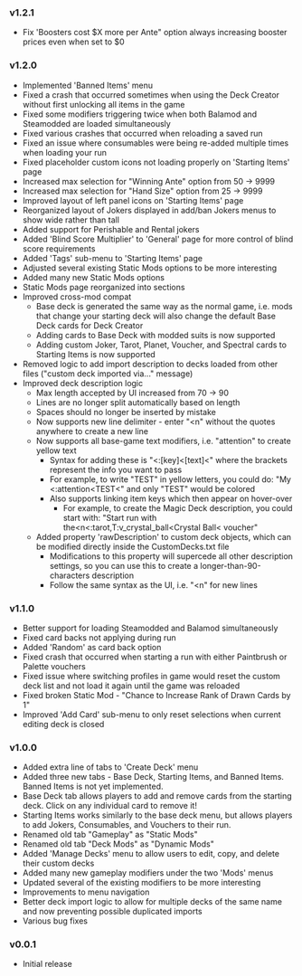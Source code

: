 ### v1.2.1
- Fix 'Boosters cost $X more per Ante" option always increasing booster prices even when set to $0

### v1.2.0
- Implemented 'Banned Items' menu
- Fixed a crash that occurred sometimes when using the Deck Creator without first unlocking all items in the game
- Fixed some modifiers triggering twice when both Balamod and Steamodded are loaded simultaneously
- Fixed various crashes that occurred when reloading a saved run
- Fixed an issue where consumables were being re-added multiple times when loading your run
- Fixed placeholder custom icons not loading properly on 'Starting Items' page
- Increased max selection for "Winning Ante" option from 50 -> 9999
- Increased max selection for "Hand Size" option from 25 -> 9999
- Improved layout of left panel icons on 'Starting Items' page
- Reorganized layout of Jokers displayed in add/ban Jokers menus to show wide rather than tall
- Added support for Perishable and Rental jokers
- Added 'Blind Score Multiplier' to 'General' page for more control of blind score requirements
- Added 'Tags' sub-menu to 'Starting Items' page
- Adjusted several existing Static Mods options to be more interesting
- Added many new Static Mods options
- Static Mods page reorganized into sections
- Improved cross-mod compat
    - Base deck is generated the same way as the normal game, i.e. mods that change your starting deck will also change the default Base Deck cards for Deck Creator
    - Adding cards to Base Deck with modded suits is now supported
    - Adding custom Joker, Tarot, Planet, Voucher, and Spectral cards to Starting Items is now supported
- Removed logic to add import description to decks loaded from other files ("custom deck imported via..." message)
- Improved deck description logic
  - Max length accepted by UI increased from 70 -> 90
  - Lines are no longer split automatically based on length
  - Spaces should no longer be inserted by mistake
  - Now supports new line delimiter - enter "<n" without the quotes anywhere to create a new line
  - Now supports all base-game text modifiers, i.e. "attention" to create yellow text
    - Syntax for adding these is "<:[key]<[text]<" where the brackets represent the info you want to pass
    - For example, to write "TEST" in yellow letters, you could do: "My <:attention<TEST<" and only "TEST" would be colored
    - Also supports linking item keys which then appear on hover-over
      - For example, to create the Magic Deck description, you could start with: "Start run with the<n<:tarot,T:v_crystal_ball<Crystal Ball< voucher"
  - Added property 'rawDescription' to custom deck objects, which can be modified directly inside the CustomDecks.txt file
    - Modifications to this property will supercede all other description settings, so you can use this to create a longer-than-90-characters description
    - Follow the same syntax as the UI, i.e. "<n" for new lines

### v1.1.0
- Better support for loading Steamodded and Balamod simultaneously
- Fixed card backs not applying during run
- Added 'Random' as card back option
- Fixed crash that occurred when starting a run with either Paintbrush or Palette vouchers
- Fixed issue where switching profiles in game would reset the custom deck list and not load it again until the game was reloaded
- Fixed broken Static Mod - "Chance to Increase Rank of Drawn Cards by 1"
- Improved 'Add Card' sub-menu to only reset selections when current editing deck is closed

### v1.0.0
- Added extra line of tabs to 'Create Deck' menu
- Added three new tabs - Base Deck, Starting Items, and Banned Items. Banned Items is not yet implemented.
- Base Deck tab allows players to add and remove cards from the starting deck. Click on any individual card to remove it!
- Starting Items works similarly to the base deck menu, but allows players to add Jokers, Consumables, and Vouchers to their run.
- Renamed old tab "Gameplay" as "Static Mods"
- Renamed old tab "Deck Mods" as "Dynamic Mods"
- Added 'Manage Decks' menu to allow users to edit, copy, and delete their custom decks
- Added many new gameplay modifiers under the two 'Mods' menus
- Updated several of the existing modifiers to be more interesting
- Improvements to menu navigation
- Better deck import logic to allow for multiple decks of the same name and now preventing possible duplicated imports
- Various bug fixes

### v0.0.1
- Initial release
